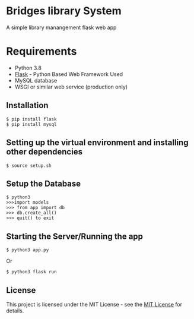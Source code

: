 # Bridges library System 
A simple library manangement flask web app

# Requirements
* Python 3.8
* [Flask](http://flask.pocoo.org/docs/0.11/)  - Python Based Web Framework Used
* MySQL database
* WSGI or similar web service (production only)

## Installation
```
$ pip install flask
$ pip install mysql
```

## Setting up the virtual environment and installing other dependencies
```
$ source setup.sh
```

## Setup the Database
```
$ python3
>>>import models
>>> from app import db
>>> db.create_all()
>>> quit() to exit 
```


## Starting the Server/Running the app
```
$ python3 app.py
```

Or  
```
$ python3 flask run
```
## License 

This project is licensed under the MIT License - see the [MIT License](https://opensource.org/licenses/MIT) for details.
